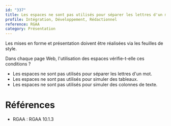 ```yaml
---
id: "337"
title: Les espaces ne sont pas utilisés pour séparer les lettres d'un mot, simuler un tableau ou des colonnes de texte.
profile: Intégration, Développement, Rédactionnel
reference: RGAA
category: Présentation
---
```


Les mises en forme et présentation doivent être réalisées via les feuilles de style.

Dans chaque page Web, l'utilisation des espaces vérifie-t-elle ces conditions ?

* Les espaces ne sont pas utilisés pour séparer les lettres d'un mot.
* Les espaces ne sont pas utilisés pour simuler des tableaux.
* Les espaces ne sont pas utilisés pour simuler des colonnes de texte.

# Références

*   RGAA : RGAA 10.1.3
